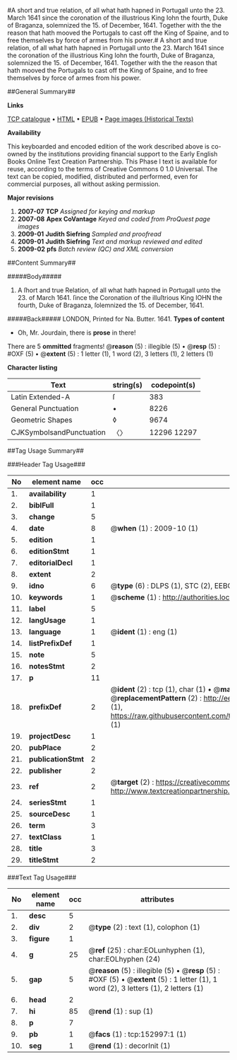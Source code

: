 #A short and true relation, of all what hath hapned in Portugall unto the 23. March 1641 since the coronation of the illustrious King Iohn the fourth, Duke of Braganza, solemnized the 15. of December, 1641. Together with the the reason that hath mooved the Portugals to cast off the King of Spaine, and to free themselves by force of armes from his power.#
A short and true relation, of all what hath hapned in Portugall unto the 23. March 1641 since the coronation of the illustrious King Iohn the fourth, Duke of Braganza, solemnized the 15. of December, 1641. Together with the the reason that hath mooved the Portugals to cast off the King of Spaine, and to free themselves by force of armes from his power.

##General Summary##

**Links**

[TCP catalogue](http://www.ota.ox.ac.uk/tcp/)  • 
[HTML](http://tei.it.ox.ac.uk/tcp/Texts-HTML/free/A93/A93191.html)  • 
[EPUB](http://tei.it.ox.ac.uk/tcp/Texts-EPUB/free/A93/A93191.epub) • 
[Page images (Historical Texts)](https://data.historicaltexts.jisc.ac.uk/view?pubId=eebo-99895426e&pageId=eebo-99895426e-152997-1)

**Availability**

This keyboarded and encoded edition of the
	       work described above is co-owned by the institutions
	       providing financial support to the Early English Books
	       Online Text Creation Partnership. This Phase I text is
	       available for reuse, according to the terms of Creative
	       Commons 0 1.0 Universal. The text can be copied,
	       modified, distributed and performed, even for
	       commercial purposes, all without asking permission.

**Major revisions**

1. __2007-07__ __TCP__ *Assigned for keying and markup*
1. __2007-08__ __Apex CoVantage__ *Keyed and coded from ProQuest page images*
1. __2009-01__ __Judith Siefring__ *Sampled and proofread*
1. __2009-01__ __Judith Siefring__ *Text and markup reviewed and edited*
1. __2009-02__ __pfs__ *Batch review (QC) and XML conversion*

##Content Summary##

#####Body#####

1. A ſhort and true Relation, of all what hath hapned in Portugall unto the 23. of March 1641. ſince the Coronation of the illuſtrious King IOHN the fourth, Duke of Braganza, ſolemnized the 15. of December, 1641.

#####Back#####
LONDON, Printed for Na. Butter. 1641.
**Types of content**

  * Oh, Mr. Jourdain, there is **prose** in there!

There are 5 **ommitted** fragments! 
 @__reason__ (5) : illegible (5)  •  @__resp__ (5) : #OXF (5)  •  @__extent__ (5) : 1 letter (1), 1 word (2), 3 letters (1), 2 letters (1)

**Character listing**


|Text|string(s)|codepoint(s)|
|---|---|---|
|Latin Extended-A|ſ|383|
|General Punctuation|•|8226|
|Geometric Shapes|◊|9674|
|CJKSymbolsandPunctuation|〈〉|12296 12297|

##Tag Usage Summary##

###Header Tag Usage###

|No|element name|occ|attributes|
|---|---|---|---|
|1.|__availability__|1||
|2.|__biblFull__|1||
|3.|__change__|5||
|4.|__date__|8| @__when__ (1) : 2009-10 (1)|
|5.|__edition__|1||
|6.|__editionStmt__|1||
|7.|__editorialDecl__|1||
|8.|__extent__|2||
|9.|__idno__|6| @__type__ (6) : DLPS (1), STC (2), EEBO-CITATION (1), PROQUEST (1), VID (1)|
|10.|__keywords__|1| @__scheme__ (1) : http://authorities.loc.gov/ (1)|
|11.|__label__|5||
|12.|__langUsage__|1||
|13.|__language__|1| @__ident__ (1) : eng (1)|
|14.|__listPrefixDef__|1||
|15.|__note__|5||
|16.|__notesStmt__|2||
|17.|__p__|11||
|18.|__prefixDef__|2| @__ident__ (2) : tcp (1), char (1)  •  @__matchPattern__ (2) : ([0-9\-]+):([0-9IVX]+) (1), (.+) (1)  •  @__replacementPattern__ (2) : http://eebo.chadwyck.com/downloadtiff?vid=$1&page=$2 (1), https://raw.githubusercontent.com/textcreationpartnership/Texts/master/tcpchars.xml#$1 (1)|
|19.|__projectDesc__|1||
|20.|__pubPlace__|2||
|21.|__publicationStmt__|2||
|22.|__publisher__|2||
|23.|__ref__|2| @__target__ (2) : https://creativecommons.org/publicdomain/zero/1.0/ (1), http://www.textcreationpartnership.org/docs/. (1)|
|24.|__seriesStmt__|1||
|25.|__sourceDesc__|1||
|26.|__term__|3||
|27.|__textClass__|1||
|28.|__title__|3||
|29.|__titleStmt__|2||


###Text Tag Usage###

|No|element name|occ|attributes|
|---|---|---|---|
|1.|__desc__|5||
|2.|__div__|2| @__type__ (2) : text (1), colophon (1)|
|3.|__figure__|1||
|4.|__g__|25| @__ref__ (25) : char:EOLunhyphen (1), char:EOLhyphen (24)|
|5.|__gap__|5| @__reason__ (5) : illegible (5)  •  @__resp__ (5) : #OXF (5)  •  @__extent__ (5) : 1 letter (1), 1 word (2), 3 letters (1), 2 letters (1)|
|6.|__head__|2||
|7.|__hi__|85| @__rend__ (1) : sup (1)|
|8.|__p__|7||
|9.|__pb__|1| @__facs__ (1) : tcp:152997:1 (1)|
|10.|__seg__|1| @__rend__ (1) : decorInit (1)|
